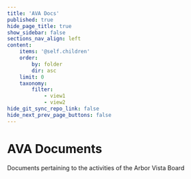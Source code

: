 ```yaml
---
title: 'AVA Docs'
published: true
hide_page_title: true
show_sidebar: false
sections_nav_align: left
content:
    items: '@self.children'
    order:
        by: folder
        dir: asc
    limit: 0
    taxonomy:
        filter:
            - view1
            - view2
hide_git_sync_repo_link: false
hide_next_prev_page_buttons: false
---
```


# AVA Documents

Documents pertaining to the activities of the Arbor Vista Board